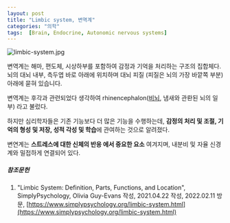 ```yaml
---
layout: post
title: "Limbic system, 변역계"
categories: "의학"
tags:  [Brain, Endocrine, Autonomic nervous systems]
---
```


![limbic-system.jpg](https://www.simplypsychology.org/limbic-system.jpg?ezimgfmt=ng%3Awebp%2Fngcb30%2Frs%3Adevice%2Frscb30-1)

변역계는 해마, 편도체, 시상하부를 포함하여 감정과 기억을 처리하는 구조의 집합체다. 뇌의 대뇌 내부, 측두엽 바로 아래에 위치하며 대뇌 피질 (피질은 뇌의 가장 바깥쪽 부분) 아래에 묻혀 있습니다.

변역계는 후각과 관련되었다 생각하여 rhinencephalon([비뇌](https://en.wikipedia.org/wiki/Rhinencephalon), 냄새와 관롼된 뇌의 일부) 라고 불렀다.

하지만 심리학자들은 기존 기능보다 더 많은 기능을 수행하는데, **감정의 처리 및 조절, 기억의 형성 및 저장, 성적 각성 및 학습**에 관여하는 것으로 알려졌다.

변연계는 **스트레스에 대한 신체의 반응 에서 중요한 요소** 여겨지며, 내분비 및 자율 신경계와 밀접하게 연결되어 있다.


##### 참조문헌

1. "Limbic System: Definition, Parts, Functions, and Location", SimplyPsychology, Olivia Guy-Evans 작성, 2021.04.22 작성, 2022.02.11 방문, [https://www.simplypsychology.org/limbic-system.html](https://www.simplypsychology.org/limbic-system.html)